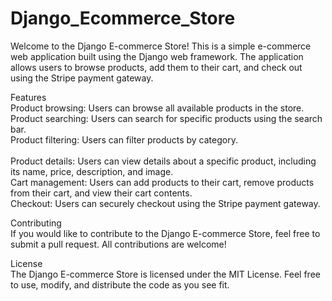 # Django_Ecommerce_Store

Welcome to the Django E-commerce Store! This is a simple e-commerce web application built using the Django web framework. The application allows users to browse products, add them to their cart, and check out using the Stripe payment gateway.

Features<br>
  Product browsing: Users can browse all available products in the store.<br>
  Product searching: Users can search for specific products using the search bar.<br>
  Product filtering: Users can filter products by category.<br><br>
  Product details: Users can view details about a specific product, including its name, price, description, and image.<br>
  Cart management: Users can add products to their cart, remove products from their cart, and view their cart contents.<br>
  Checkout: Users can securely checkout using the Stripe payment gateway.<br>
  
Contributing<br>
  If you would like to contribute to the Django E-commerce Store, feel free to submit a pull request. All contributions are welcome!

License<br>
  The Django E-commerce Store is licensed under the MIT License. Feel free to use, modify, and distribute the code as you see fit.
